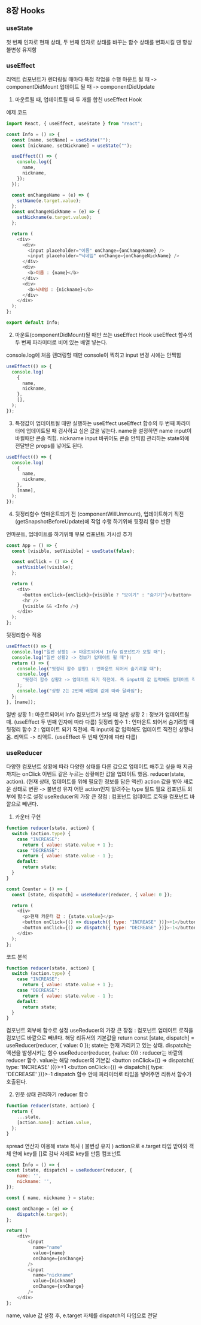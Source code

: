 ## 8장 Hooks

### useState

첫 번째 인자로 현재 상태, 두 번째 인자로 상태를 바꾸는 함수
상태를 변화시킬 땐 항상 불변성 유지함

### useEffect

리액트 컴포넌트가 렌더링될 때마다 특정 작업을 수행
마운트 될 때 -> componentDidMount
업데이트 될 때 -> componentDidUpdate

1. 마운트될 때, 업데이트될 때 두 개를 합친 useEffect Hook

예제 코드

```js
import React, { useEffect, useState } from "react";

const Info = () => {
  const [name, setName] = useState("");
  const [nickname, setNickname] = useState("");

  useEffect(() => {
    console.log({
      name,
      nickname,
    });
  });

  const onChangeName = (e) => {
    setName(e.target.value);
  };
  const onChangeNickName = (e) => {
    setNickname(e.target.value);
  };

  return (
    <div>
      <div>
        <input placeholder="이름" onChange={onChangeName} />
        <input placeholder="닉네임" onChange={onChangeNickName} />
      </div>
      <div>
        <b>이름 : {name}</b>
      </div>
      <div>
        <b>닉네임 : {nickname}</b>
      </div>
    </div>
  );
};

export default Info;
```

2. 마운트(componentDidMount)될 때만 쓰는 useEffect Hook
   useEffect 함수의 두 번째 파라미터로 비어 있는 배열 넣는다.

console.log에 처음 렌더링할 때만 console이 찍히고 input 변경 시에는 안찍힘

```js
useEffect(() => {
  console.log(
    {
      name,
      nickname,
    },
    [],
  );
});
```

3. 특정값이 업데이트될 때만 실행하는 useEffect
   useEffect 함수의 두 번째 파라미터에 업데이트될 때 검사하고 싶은 값을 넣는다.
   name을 설정하면 name input이 바뀔때만 콘솔 찍힘. nickname input 바뀌어도 콘솔 안찍힘
   관리하는 state외에 전달받은 props를 넣어도 된다.

```js
useEffect(() => {
  console.log(
    {
      name,
      nickname,
    },
    [name],
  );
});
```

4. 뒷정리함수
   언마운트되기 전 (componentWillUnmount), 업데이트하기 직전(getSnapshotBeforeUpdate)에 작업 수행 하기위해 뒷정리 함수 반환

언마운트, 업데이트를 하기위해 부모 컴포넌트 가시성 추가

```js
const App = () => {
  const [visible, setVisible] = useState(false);

  const onClick = () => {
    setVisible(!visible);
  };

  return (
    <div>
      <button onClick={onClick}>{visible ? "보이기" : "숨기기"}</button>
      <hr />
      {visible && <Info />}
    </div>
  );
};
```

뒷정리함수 적용

```js
useEffect(() => {
  console.log("일반 상황1 -> 마운트되어서 Info 컴포넌트가 보일 때");
  console.log("일반 상황2 -> 정보가 업데이트 될 때");
  return () => {
    console.log("뒷정리 함수 상황1 : 언마운트 되어서 숨기려할 때");
    console.log(
      "뒷정리 함수 상황2 -> 업데이트 되기 직전에. 즉 input에 값 입력해도 업데이트 직전인 상황나옴.",
    );
    console.log("상황 2는 2번째 배열에 값에 따라 달라짐");
  };
}, [name]);
```

일반 상황 1 : 마운트되어서 Info 컴포넌트가 보일 때
일반 상황 2 : 정보가 업데이트될 때. (useEffect 두 번째 인자에 따라 다름)
뒷정리 함수 1 : 언마운트 되어서 숨기려할 때
뒷정리 함수 2 : 업데이트 되기 직전에. 즉 input에 값 입력해도 업데이트 직전인 상황나옴. 리액트 -> 리액트. (useEffect 두 번째 인자에 따라 다름)

### useReducer

다양한 컴포넌트 상황에 따라 다양한 상태를 다른 값으로 업데이트 해주고 싶을 때
지금까지는 onClick 이벤트 같은 누르는 상황에만 값을 업데이트 했음.
reducer(state, action). (현재 상태, 업데이트를 위해 필요한 정보를 담은 액션)
action 값을 받아 새로운 상태로 변환 -> 불변성 유지
어떤 action인지 알려주는 type 필드 필요
컴포넌트 외부에 함수로 설정
useReducer의 가장 큰 장점 : 컴포넌트 업데이트 로직을 컴포넌트 바깥으로 빼낸다.

1. 카운터 구현

```js
function reducer(state, action) {
  switch (action.type) {
    case "INCREASE":
      return { value: state.value + 1 };
    case "DECREASE":
      return { value: state.value - 1 };
    default:
      return state;
  }
}

const Counter = () => {
  const [state, dispatch] = useReducer(reducer, { value: 0 });

  return (
    <div>
      <p>현재 카운터 값 : {state.value}</p>
      <button onClick={() => dispatch({ type: "INCREASE" })}>+1</button>
      <button onClick={() => dispatch({ type: "DECREASE" })}>-1</button>
    </div>
  );
};
```

코드 분석

```js
function reducer(state, action) {
  switch (action.type) {
    case "INCREASE":
      return { value: state.value + 1 };
    case "DECREASE":
      return { value: state.value - 1 };
    default:
      return state;
  }
}
```

컴포넌트 외부에 함수로 설정
useReducer의 가장 큰 장점 : 컴포넌트 업데이트 로직을 컴포넌트 바깥으로 빼낸다.
해당 리듀서의 기본값을 return
const [state, dispatch] = useReducer(reducer, { value: 0 });
state는 현재 가리키고 있는 상태.
dispatch는 액션을 발생시키는 함수
useReducer(reducer, {value: 0}) : reducer는 바깥의 reducer 함수. value는 해당 reducer의 기본값
<button onClick={() => dispatch({ type: 'INCREASE' })}>+1</button>
<button onClick={() => dispatch({ type: 'DECREASE' })}>-1</button>
dispatch 함수 안에 파라미터로 타입을 넣어주면 리듀서 함수가 호출된다.

2. 인풋 상태 관리하기
   reducer 함수

```js
function reducer(state, action) {
  return {
    ...state,
    [action.name]: action.value,
  };
}
```

spread 연산자 이용해 state 복사 ( 불변성 유지 )
action으로 e.target 타입 받아와 객체 안에 key를 []로 감싸 자체로 key를 만듬
컴포넌트

```js
const Info = () => {
const [state, dispatch] = useReducer(reducer, {
    name: '',
    nickname: '',
});

const { name, nickname } = state;

const onChange = (e) => {
    dispatch(e.target);
};

return (
    <div>
        <input
          name="name"
          value={name}
          onChange={onChange}
        />
        <input
          name="nickname"
          value={nickname}
          onChange={onChange}
        />
    </div>
};
```

name, value 값 설정 후, e.target 자체를 dispatch의 타입으로 전달
